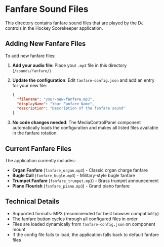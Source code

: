 # Fanfare Sound Files

This directory contains fanfare sound files that are played by the DJ controls in the Hockey Scorekeeper application.

## Adding New Fanfare Files

To add new fanfare files:

1. **Add your audio file**: Place your `.mp3` file in this directory (`/sounds/fanfare/`)

2. **Update the configuration**: Edit `fanfare-config.json` and add an entry for your new file:
   ```json
   {
     "filename": "your-new-fanfare.mp3",
     "displayName": "Your Fanfare Name",
     "description": "Description of the fanfare sound"
   }
   ```

3. **No code changes needed**: The MediaControlPanel component automatically loads the configuration and makes all listed files available in the fanfare rotation.

## Current Fanfare Files

The application currently includes:
- **Organ Fanfare** (`fanfare_organ.mp3`) - Classic organ charge fanfare
- **Bugle Call** (`fanfare_bugle.mp3`) - Military-style bugle fanfare  
- **Trumpet Fanfare** (`fanfare_trumpet.mp3`) - Brass trumpet announcement
- **Piano Flourish** (`fanfare_piano.mp3`) - Grand piano fanfare

## Technical Details

- Supported formats: MP3 (recommended for best browser compatibility)
- The fanfare button cycles through all configured files in order
- Files are loaded dynamically from `fanfare-config.json` on component mount
- If the config file fails to load, the application falls back to default fanfare files

